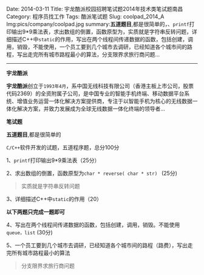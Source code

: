 Date: 2014-03-11
Title: 宇龙酷派校园招聘笔试题2014年技术类笔试题南昌
Category: 程序员找工作
Tags: 酷派笔试题
Slug: coolpad_2014_A
Img:pics/company/coolpad.jpg
summary:**五道题目**,都是很简单的，、`printf`打印输出9*9乘法表，求出数组的倒置，函数原型为，实质就是字符串反转问题，详细描述C++中`static`的作用，写出在两个线程间传递数据的函数，包括创建，调用，销毁，不能使用，一个员工要到几个城市去调研，已经知道各个城市间的路程，写出走完所有城市路程最小的算法，分支限界求旅行商问题...

----------

**宇龙酷派**

**宇龙酷派**创立于`1993年4月`，系中国无线科技有限公司（香港主板上市公司，股票代码2369）的全资附属子公司，是中国专业的智能手机终端、移动数据平台系统、增值业务运营一体化解决方案提供商，专注于以智能手机为核心的无线数据一体化解决方案，并致力发展成为全球无线数据一体化终端的领导者...

**笔试题**

**五道题目**,都是很简单的


`C/C++`软件开发的试题，五道程序题，总分100分

1、`printf`打印输出9*9乘法表（25分）  

2、求出数组的倒置，函数原型为`char * reverse( char * str) ` (25分)  

>实质就是字符串反转问题

3、详细描述C++中`static`的作用（20）  


**以下两题只完成一题即可** 

4、写出在两个线程间传递数据的函数，包括创建，调用，销毁。不能使用`queue，list` (30分)  



5、一个员工要到几个城市去调研，已经知道各个城市间的路程（路费），写出走完所有城市路程最小的算法

>分支限界求旅行商问题